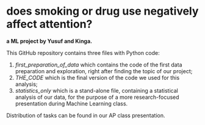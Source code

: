 # does smoking or drug use negatively affect attention?
**a ML project by Yusuf and Kinga.**

This GitHub repository contains three files with Python code:
1. *first_preparation_of_data* which contains the code of the first data preparation and exploration, right after finding the topic of our project;
2. *THE_CODE* which is the final version of the code we used for this analysis;
3. *statistics_only* which is a stand-alone file, containing a statistical analysis of our data, for the purpose of a more research-focused presentation during Machine Learning class.

Distribution of tasks can be found in our AP class presentation.